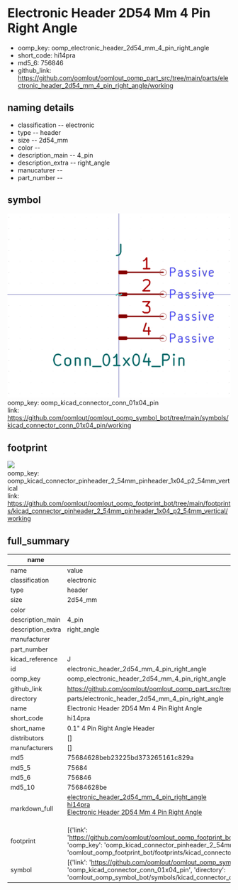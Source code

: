 # Electronic Header 2D54 Mm 4 Pin Right Angle

  
* oomp_key: oomp_electronic_header_2d54_mm_4_pin_right_angle 
* short_code: hi14pra
* md5_6: 756846  
* github_link: https://github.com/oomlout/oomlout_oomp_part_src/tree/main/parts/electronic_header_2d54_mm_4_pin_right_angle/working  
## naming details
* classification -- electronic
* type -- header
* size -- 2d54_mm
* color -- 
* description_main -- 4_pin
* description_extra -- right_angle
* manucaturer -- 
* part_number -- 



## symbol

![](symbol/0/working/working_600.png)  
oomp_key: oomp_kicad_connector_conn_01x04_pin  
link: https://github.com/oomlout/oomlout_oomp_symbol_bot/tree/main/symbols/kicad_connector_conn_01x04_pin/working  

## footprint

![](footprint/0/working/working_600.png)  
oomp_key: oomp_kicad_connector_pinheader_2_54mm_pinheader_1x04_p2_54mm_vertical  
link: https://github.com/oomlout/oomlout_oomp_footprint_bot/tree/main/footprints/kicad_connector_pinheader_2_54mm_pinheader_1x04_p2_54mm_vertical/working  

## full_summary
| name | value | 
| --- | --- | 
| name | value | 
| classification | electronic | 
| type | header | 
| size | 2d54_mm | 
| color |  | 
| description_main | 4_pin | 
| description_extra | right_angle | 
| manufacturer |  | 
| part_number |  | 
| kicad_reference | J | 
| id | electronic_header_2d54_mm_4_pin_right_angle | 
| oomp_key | oomp_electronic_header_2d54_mm_4_pin_right_angle | 
| github_link | https://github.com/oomlout/oomlout_oomp_part_src/tree/main/parts/electronic_header_2d54_mm_4_pin_right_angle/working | 
| directory | parts/electronic_header_2d54_mm_4_pin_right_angle | 
| name | Electronic Header 2D54 Mm 4 Pin Right Angle | 
| short_code | hi14pra | 
| short_name | 0.1" 4 Pin Right Angle Header | 
| distributors | [] | 
| manufacturers | [] | 
| md5 | 75684628beb23225bd373265161c829a | 
| md5_5 | 75684 | 
| md5_6 | 756846 | 
| md5_10 | 75684628be | 
| markdown_full | [electronic_header_2d54_mm_4_pin_right_angle](https://github.com/oomlout/oomlout_oomp_part_src/tree/main/parts/electronic_header_2d54_mm_4_pin_right_angle/working)<br>[hi14pra](https://github.com/oomlout/oomlout_oomp_part_src/tree/main/parts/electronic_header_2d54_mm_4_pin_right_angle/working)<br>[Electronic Header 2D54 Mm 4 Pin Right Angle](https://github.com/oomlout/oomlout_oomp_part_src/tree/main/parts/electronic_header_2d54_mm_4_pin_right_angle/working)<br><br> | 
| footprint | [{'link': 'https://github.com/oomlout/oomlout_oomp_footprint_bot/tree/main/foootprntss/kicad_connector_pinheader_2_54mm_pinheader_1x04_p2_54mm_vertical', 'oomp_key': 'oomp_kicad_connector_pinheader_2_54mm_pinheader_1x04_p2_54mm_vertical', 'directory': 'oomlout_oomp_footprint_bot/footprints/kicad_connector_pinheader_2_54mm_pinheader_1x04_p2_54mm_vertical//working/working.kicad_mod'}] | 
| symbol | [{'link': 'https://github.com/oomlout/oomlout_oomp_symbol_bot/tree/main/symbols/kicad_connector_conn_01x04_pin', 'oomp_key': 'oomp_kicad_connector_conn_01x04_pin', 'directory': 'oomlout_oomp_symbol_bot/symbols/kicad_connector_conn_01x04_pin//working/working.kicad_sym'}] | 
